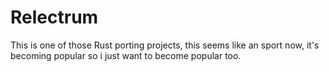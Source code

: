 # Relectrum
This is one of those Rust porting projects, this seems like an sport now, it's becoming popular so i just want to become popular too.
